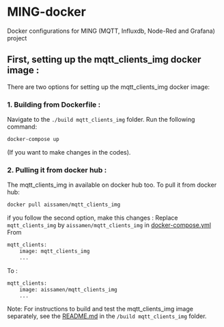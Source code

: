 # MING-docker
Docker configurations for MING (MQTT, Influxdb, Node-Red and Grafana) project

## First, setting up the mqtt_clients_img docker image :
There are two options for setting up the mqtt_clients_img docker image:
### 1. Building from Dockerfile :
Navigate to the `./build mqtt_clients_img` folder.
Run the following command:
```bash
docker-compose up
```
(If you want to make changes in the codes).

### 2. Pulling it from docker hub :
The mqtt_clients_img in available on docker hub too.
To pull it from docker hub:
```bash
docker pull aissamen/mqtt_clients_img
```
if you follow the second option, make this changes : 
Replace `mqtt_clients_img` by `aissamen/mqtt_clients_img` in [docker-compose.yml](docker-compose.yml)
From
```bash
mqtt_clients:
    image: mqtt_clients_img
    ...
```
To : 
```bash
mqtt_clients:
    image: aissamen/mqtt_clients_img
    ...
```

Note: 
For instructions to build and test the mqtt_clients_img image separately, see the [README.md](build%20mqtt_clients_img/README.md) in the `/build mqtt_clients_img` folder.


